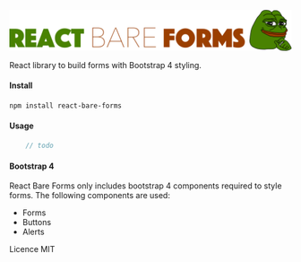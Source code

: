 ![ReactBareForms](images/rbf_logo.png?raw=true "React Bare Forms")

React library to build forms with Bootstrap 4 styling.
#### Install
```
npm install react-bare-forms
```

#### Usage
```typescript jsx
    // todo
```


#### Bootstrap 4
React Bare Forms only includes bootstrap 4 components required to style forms.
The following components are used:
- Forms
- Buttons
- Alerts

Licence MIT

